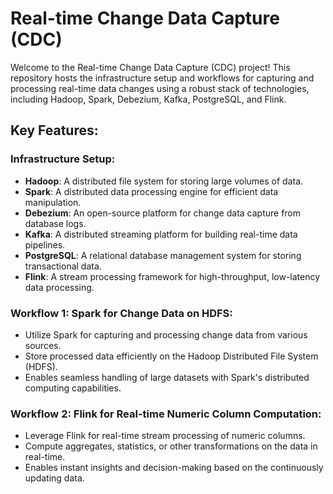 # Real-time Change Data Capture (CDC)

Welcome to the Real-time Change Data Capture (CDC) project! This repository hosts the infrastructure setup and workflows for capturing and processing real-time data changes using a robust stack of technologies, including Hadoop, Spark, Debezium, Kafka, PostgreSQL, and Flink.

## Key Features:

### Infrastructure Setup:

- **Hadoop**: A distributed file system for storing large volumes of data.
- **Spark**: A distributed data processing engine for efficient data manipulation.
- **Debezium**: An open-source platform for change data capture from database logs.
- **Kafka**: A distributed streaming platform for building real-time data pipelines.
- **PostgreSQL**: A relational database management system for storing transactional data.
- **Flink**: A stream processing framework for high-throughput, low-latency data processing.

### Workflow 1: Spark for Change Data on HDFS:

- Utilize Spark for capturing and processing change data from various sources.
- Store processed data efficiently on the Hadoop Distributed File System (HDFS).
- Enables seamless handling of large datasets with Spark's distributed computing capabilities.

### Workflow 2: Flink for Real-time Numeric Column Computation:

- Leverage Flink for real-time stream processing of numeric columns.
- Compute aggregates, statistics, or other transformations on the data in real-time.
- Enables instant insights and decision-making based on the continuously updating data.
